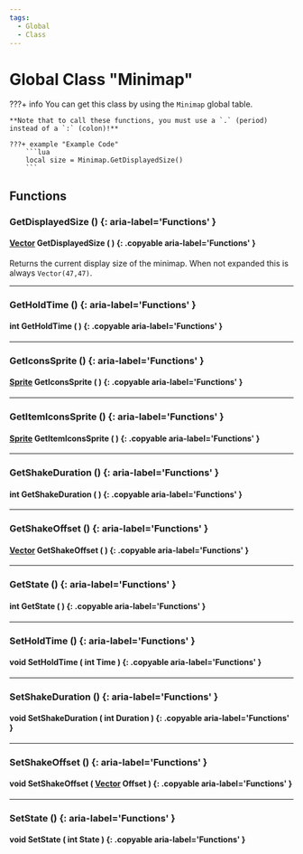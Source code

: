 ```yaml
---
tags:
  - Global
  - Class
---
```

# Global Class "Minimap"

???+ info
    You can get this class by using the `Minimap` global table.

    **Note that to call these functions, you must use a `.` (period) instead of a `:` (colon)!**
    
    ???+ example "Example Code"
        ```lua
        local size = Minimap.GetDisplayedSize()
        ```
        
## Functions

### GetDisplayedSize () {: aria-label='Functions' }
#### [Vector](Vector.md) GetDisplayedSize ( ) {: .copyable aria-label='Functions' }
Returns the current display size of the minimap. When not expanded this is always `Vector(47,47)`.

___
### GetHoldTime () {: aria-label='Functions' }
#### int GetHoldTime ( ) {: .copyable aria-label='Functions' }

___
### GetIconsSprite () {: aria-label='Functions' }
#### [Sprite](Sprite.md) GetIconsSprite ( ) {: .copyable aria-label='Functions' }

___
### GetItemIconsSprite () {: aria-label='Functions' }
#### [Sprite](Sprite.md) GetItemIconsSprite ( ) {: .copyable aria-label='Functions' }

___
### GetShakeDuration () {: aria-label='Functions' }
#### int GetShakeDuration ( ) {: .copyable aria-label='Functions' }

___
### GetShakeOffset () {: aria-label='Functions' }
#### [Vector](Vector.md) GetShakeOffset ( ) {: .copyable aria-label='Functions' }

___
### GetState () {: aria-label='Functions' }
#### int GetState ( ) {: .copyable aria-label='Functions' }

___
### SetHoldTime () {: aria-label='Functions' }
#### void SetHoldTime ( int Time ) {: .copyable aria-label='Functions' }

___
### SetShakeDuration () {: aria-label='Functions' }
#### void SetShakeDuration ( int Duration ) {: .copyable aria-label='Functions' }

___
### SetShakeOffset () {: aria-label='Functions' }
#### void SetShakeOffset ( [Vector](Vector.md) Offset ) {: .copyable aria-label='Functions' }

___
### SetState () {: aria-label='Functions' }
#### void SetState ( int State ) {: .copyable aria-label='Functions' }
